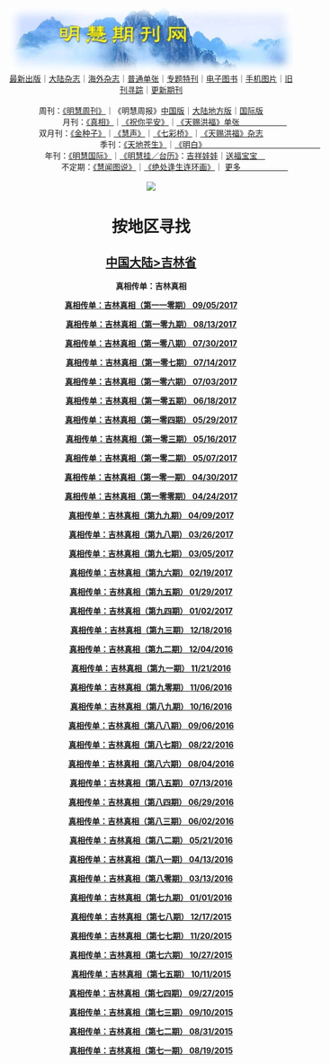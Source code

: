 <a id="user-content-1" class="anchor" aria-hidden="true" href="#1">
<a name="1" id="1" target="_blank"></a> <span id="1">
<a name="2" id="2" target="_blank"></a> <span id="2">
<a name="3" id="3" target="_blank"></a> <span id="3">
<a name="4" id="4" target="_blank"></a> <span id="4">
<a name="5" id="5" target="_blank"></a> <span id="5">
<a name="6" id="6" target="_blank"></a> <span id="6">
<a name="7" id="7" target="_blank"></a> <span id="7">
<a id="user-content-1" href="#1">
<div align="center">
<a target="_blank" href="https://github.com/19920513/djy/blob/master/gb/nsc413.md#1"><img src="https://github.com/pdf-edit/qikan/blob/master/mhqk.jpg?raw=true"></a><br>
<a href="https://github.com/pdf-edit/qikan/blob/master/display.aspx/category_id/8/page_1.md#1">最新出版</a>｜<a href="https://github.com/pdf-edit/qikan/blob/master/category.aspx/category/mainland/page_1.md#1">大陆杂志</a>｜<a href="https://github.com/pdf-edit/qikan/blob/master/category.aspx/category/overseas/page_1.md#1">海外杂志</a>｜<a href="https://github.com/pdf-edit/qikan/blob/master/display.aspx/category_id/4/guige_id/3/page_1.md#1">普通单张</a>｜<a href="https://github.com/pdf-edit/qikan/blob/master/category.aspx/category/zhuanti/page_1.md#1">专题特刊</a>｜<a href="https://github.com/pdf-edit/qikan/blob/master/display.aspx/category_id/6/meijie_id/2/page_1.md#1">电子图书</a>｜<a href="https://github.com/pdf-edit/qikan/blob/master/display.aspx/qikan_type_id/11075/page_1.md#1">手机图片</a>｜<a href="https://github.com/pdf-edit/qikan/blob/master/display.aspx/category_id/5/zhouqi_id/6/page_1.md#1">旧刊寻踪</a>｜<a href="https://github.com/pdf-edit/qikan/blob/master/UpdatedArticles.aspx/page_1.md#1">更新期刊</a>
<br>
<br>
周刊：<a href="https://github.com/pdf-edit/qikan/blob/master/display.aspx/qikan_type_id/5179/page_1.md#1">《明慧周刊》</a>｜《明慧周报》<a href="https://github.com/pdf-edit/qikan/blob/master/display.aspx/qikan_type_id/5178/page_1.md#1">中国版</a>｜<a href="https://github.com/pdf-edit/qikan/blob/master/mainland.aspx/page_1.md#1">大陆地方版</a>｜<a href="https://github.com/pdf-edit/qikan/blob/master/display.aspx/qikan_type_id/5151/page_1.md#1">国际版</a><br>
月刊：<a href="https://github.com/pdf-edit/qikan/blob/master/display.aspx/qikan_type_id/5240/page_1.md#1">《真相》</a>｜<a href="https://github.com/pdf-edit/qikan/blob/master/display.aspx/qikan_type_id/11182/page_1.md#1">《祝你平安》</a>｜<a href="https://github.com/pdf-edit/qikan/blob/master/display.aspx/qikan_type_id/5360/keyword/E5/contain/true/page_1.md#1">《天赐洪福》单张　　　　　　</a><br>
双月刊：<a href="https://github.com/pdf-edit/qikan/blob/master/display.aspx/qikan_type_id/7500/page_1.md#1">《金种子》</a>｜<a href="https://github.com/pdf-edit/qikan/blob/master/display.aspx/qikan_type_id/5638/page_1.md#1">《慧声》</a>｜<a href="https://github.com/pdf-edit/qikan/blob/master/display.aspx/qikan_type_id/7268/page_1.md#1">《七彩桥》</a>｜<a href="https://github.com/pdf-edit/qikan/blob/master/display.aspx/qikan_type_id/5360/keyword/E5/contain/false/page_1.md#1">《天赐洪福》杂志</a> <br>
季刊：<a href="https://github.com/pdf-edit/qikan/blob/master/display.aspx/qikan_type_id/5139/page_1.md#1">《天地苍生》</a>｜<a href="https://github.com/pdf-edit/qikan/blob/master/display.aspx/qikan_type_id/5140/page_1.md#1">《明白》　　　　　　　　　　　　　　　</a><br>
年刊：<a href="https://github.com/pdf-edit/qikan/blob/master/display.aspx/qikan_type_id/10922/page_1.md#1">《明慧国际》</a>｜<a href="https://github.com/pdf-edit/qikan/blob/master/display.aspx/category_id/6/meijie_id/3/page_1.md#1">《明慧挂／台历》</a>：<a href="https://github.com/pdf-edit/qikan/blob/master/display.aspx/category_id/6/meijie_id/3/keyword/E5/page_1.md#1">吉祥娃娃</a>｜<a href="https://github.com/pdf-edit/qikan/blob/master/display.aspx/category_id/6/meijie_id/3/keyword/E9/page_1.md#1">送福宝宝　</a><br> 
不定期：<a href="https://github.com/pdf-edit/qikan/blob/master/display.aspx/qikan_type_id/11185/page_1.md#1">《慧闻图说》</a>｜<a href="https://github.com/pdf-edit/qikan/blob/master/display.aspx/qikan_type_id/11131/page_1.md#1">《绝处逢生连环画》</a>｜ <a href="https://github.com/pdf-edit/qikan/blob/master/display.aspx/category_id/6/meijie_id/3/keyword/other/page_1.md#1">更多　　　　　　</a> <br>
<br>
<a target="_blank" href="https://github.com/19920513/djy/blob/master/gb/nsc413.md#1"><img src="https://raw.githubusercontent.com/19920513/www/master/t/lh600.jpg"></a><br>
<h1><strong>按地区寻找</strong></h1><p align="center"><h2><strong><a target="_blank" href="https://github.com/19920513/qikan/blob/master/mainland.aspx/page_1.md">中国大陆</a><a target="_blank" href="https://github.com/19920513/qikan/blob/master/mainland.aspx?category_id=7&location_id=8/page_1.md#1">>吉林省</a></strong></h2></p>
<p align="center"><strong>真相传单：吉林真相</strong></p>
<p align="center"><strong><a target="_blank" href="https://gitlab.com/19920513/pdfkit/-/raw/master/tests/pdf/184644.pdf">真相传单：吉林真相（第一一零期）       09/05/2017</a></strong></p>
<p align="center"><strong><a target="_blank" href="https://gitlab.com/19920513/pdfkit/-/raw/master/tests/pdf/184245.pdf">真相传单：吉林真相（第一零九期）       08/13/2017</a></strong></p>
<p align="center"><strong><a target="_blank" href="https://gitlab.com/19920513/pdfkit/-/raw/master/tests/pdf/184003.pdf">真相传单：吉林真相（第一零八期）       07/30/2017</a></strong></p>
<p align="center"><strong><a target="_blank" href="https://gitlab.com/19920513/pdfkit/-/raw/master/tests/pdf/183736.pdf">真相传单：吉林真相（第一零七期）       07/14/2017</a></strong></p>
<p align="center"><strong><a target="_blank" href="https://gitlab.com/19920513/pdfkit/-/raw/master/tests/pdf/183584.pdf">真相传单：吉林真相（第一零六期）       07/03/2017</a></strong></p>
<p align="center"><strong><a target="_blank" href="https://gitlab.com/19920513/pdfkit/-/raw/master/tests/pdf/183336.pdf">真相传单：吉林真相（第一零五期）       06/18/2017</a></strong></p>
<p align="center"><strong><a target="_blank" href="https://gitlab.com/19920513/pdfkit/-/raw/master/tests/pdf/183009.pdf">真相传单：吉林真相（第一零四期）       05/29/2017</a></strong></p>
<p align="center"><strong><a target="_blank" href="https://gitlab.com/19920513/pdfkit/-/raw/master/tests/pdf/182816.pdf">真相传单：吉林真相（第一零三期）       05/16/2017</a></strong></p>
<p align="center"><strong><a target="_blank" href="https://gitlab.com/19920513/pdfkit/-/raw/master/tests/pdf/182685.pdf">真相传单：吉林真相（第一零二期）       05/07/2017</a></strong></p>
<p align="center"><strong><a target="_blank" href="https://gitlab.com/19920513/pdfkit/-/raw/master/tests/pdf/182556.pdf">真相传单：吉林真相（第一零一期）       04/30/2017</a></strong></p>
<p align="center"><strong><a target="_blank" href="https://gitlab.com/19920513/pdfkit/-/raw/master/tests/pdf/182448.pdf">真相传单：吉林真相（第一零零期）       04/24/2017</a></strong></p>
<p align="center"><strong><a target="_blank" href="https://gitlab.com/19920513/pdfkit/-/raw/master/tests/pdf/182202.pdf">真相传单：吉林真相（第九九期）       04/09/2017</a></strong></p>
<p align="center"><strong><a target="_blank" href="https://gitlab.com/19920513/pdfkit/-/raw/master/tests/pdf/181987.pdf">真相传单：吉林真相（第九八期）       03/26/2017</a></strong></p>
<p align="center"><strong><a target="_blank" href="https://gitlab.com/19920513/pdfkit/-/raw/master/tests/pdf/181686.pdf">真相传单：吉林真相（第九七期）       03/05/2017</a></strong></p>
<p align="center"><strong><a target="_blank" href="https://gitlab.com/19920513/pdfkit/-/raw/master/tests/pdf/181486.pdf">真相传单：吉林真相（第九六期）       02/19/2017</a></strong></p>
<p align="center"><strong><a target="_blank" href="https://gitlab.com/19920513/pdfkit/-/raw/master/tests/pdf/181174.pdf">真相传单：吉林真相（第九五期）       01/29/2017</a></strong></p>
<p align="center"><strong><a target="_blank" href="https://gitlab.com/19920513/pdfkit/-/raw/master/tests/pdf/180764.pdf">真相传单：吉林真相（第九四期）       01/02/2017</a></strong></p>
<p align="center"><strong><a target="_blank" href="https://gitlab.com/19920513/pdfkit/-/raw/master/tests/pdf/180542.pdf">真相传单：吉林真相（第九三期）       12/18/2016</a></strong></p>
<p align="center"><strong><a target="_blank" href="https://gitlab.com/19920513/pdfkit/-/raw/master/tests/pdf/180325.pdf">真相传单：吉林真相（第九二期）       12/04/2016</a></strong></p>
<p align="center"><strong><a target="_blank" href="https://gitlab.com/19920513/pdfkit/-/raw/master/tests/pdf/180137.pdf">真相传单：吉林真相（第九一期）       11/21/2016</a></strong></p>
<p align="center"><strong><a target="_blank" href="https://gitlab.com/19920513/pdfkit/-/raw/master/tests/pdf/179880.pdf">真相传单：吉林真相（第九零期）       11/06/2016</a></strong></p>
<p align="center"><strong><a target="_blank" href="https://gitlab.com/19920513/pdfkit/-/raw/master/tests/pdf/179565.pdf">真相传单：吉林真相（第八九期）       10/16/2016</a></strong></p>
<p align="center"><strong><a target="_blank" href="https://gitlab.com/19920513/pdfkit/-/raw/master/tests/pdf/178875.pdf">真相传单：吉林真相（第八八期）       09/06/2016</a></strong></p>
<p align="center"><strong><a target="_blank" href="https://gitlab.com/19920513/pdfkit/-/raw/master/tests/pdf/178618.pdf">真相传单：吉林真相（第八七期）       08/22/2016</a></strong></p>
<p align="center"><strong><a target="_blank" href="https://gitlab.com/19920513/pdfkit/-/raw/master/tests/pdf/178328.pdf">真相传单：吉林真相（第八六期）       08/04/2016</a></strong></p>
<p align="center"><strong><a target="_blank" href="https://gitlab.com/19920513/pdfkit/-/raw/master/tests/pdf/177985.pdf">真相传单：吉林真相（第八五期）       07/13/2016</a></strong></p>
<p align="center"><strong><a target="_blank" href="https://gitlab.com/19920513/pdfkit/-/raw/master/tests/pdf/177762.pdf">真相传单：吉林真相（第八四期）       06/29/2016</a></strong></p>
<p align="center"><strong><a target="_blank" href="https://gitlab.com/19920513/pdfkit/-/raw/master/tests/pdf/177346.pdf">真相传单：吉林真相（第八三期）       06/02/2016</a></strong></p>
<p align="center"><strong><a target="_blank" href="https://gitlab.com/19920513/pdfkit/-/raw/master/tests/pdf/177155.pdf">真相传单：吉林真相（第八二期）       05/21/2016</a></strong></p>
<p align="center"><strong><a target="_blank" href="https://gitlab.com/19920513/pdfkit/-/raw/master/tests/pdf/176595.pdf">真相传单：吉林真相（第八一期）       04/13/2016</a></strong></p>
<p align="center"><strong><a target="_blank" href="https://gitlab.com/19920513/pdfkit/-/raw/master/tests/pdf/176104.pdf">真相传单：吉林真相（第八零期）       03/13/2016</a></strong></p>
<p align="center"><strong><a target="_blank" href="https://gitlab.com/19920513/pdfkit/-/raw/master/tests/pdf/175015.pdf">真相传单：吉林真相（第七九期）       01/01/2016</a></strong></p>
<p align="center"><strong><a target="_blank" href="https://gitlab.com/19920513/pdfkit/-/raw/master/tests/pdf/174789.pdf">真相传单：吉林真相（第七八期）       12/17/2015</a></strong></p>
<p align="center"><strong><a target="_blank" href="https://gitlab.com/19920513/pdfkit/-/raw/master/tests/pdf/174330.pdf">真相传单：吉林真相（第七七期）       11/20/2015</a></strong></p>
<p align="center"><strong><a target="_blank" href="https://gitlab.com/19920513/pdfkit/-/raw/master/tests/pdf/173905.pdf">真相传单：吉林真相（第七六期）       10/27/2015</a></strong></p>
<p align="center"><strong><a target="_blank" href="https://gitlab.com/19920513/pdfkit/-/raw/master/tests/pdf/173633.pdf">真相传单：吉林真相（第七五期）       10/11/2015</a></strong></p>
<p align="center"><strong><a target="_blank" href="https://gitlab.com/19920513/pdfkit/-/raw/master/tests/pdf/173439.pdf">真相传单：吉林真相（第七四期）       09/27/2015</a></strong></p>
<p align="center"><strong><a target="_blank" href="https://gitlab.com/19920513/pdfkit/-/raw/master/tests/pdf/173160.pdf">真相传单：吉林真相（第七三期）       09/10/2015</a></strong></p>
<p align="center"><strong><a target="_blank" href="https://gitlab.com/19920513/pdfkit/-/raw/master/tests/pdf/173023.pdf">真相传单：吉林真相（第七二期）       08/31/2015</a></strong></p>
<p align="center"><strong><a target="_blank" href="https://gitlab.com/19920513/pdfkit/-/raw/master/tests/pdf/172809.pdf">真相传单：吉林真相（第七一期）       08/19/2015</a></strong></p>

